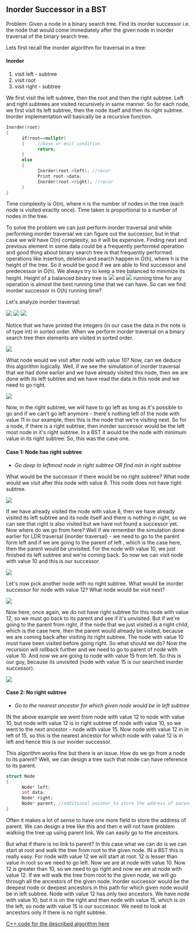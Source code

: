 ## Inorder Successor in a BST

Problem: Given a node in a binary search tree. Find its inorder successor i.e. the node that would come immediately after the given node in inorder traversal of the binary search tree. 

Lets first recall the inorder algorithm for traversal in a tree:

#### Inorder
1. visit left - subtree
2. visit root
3. visit right - subtree

We first visit the left subtree, then the root and then the right subtree. Left and right subtrees are visited recursively in same manner. So for each node, we first visit its left subtree, then the node itself and then its right subtree. Inorder implementation will basically be a recursive function.

```cpp
Inorder(root)
{
      if(root==nullptr)
      {     //base or exit condition
            return;
      }
      else
      {
            Inorder(root->left); //recur
            Print root->data;
            Inorder(root->right); //recur
      }
}
```
Time complexity is O(n), where n is the number of nodes in the tree (each node is visited exactly once).  Time taken is proportional to a number of nodes in the tree.

To solve the problem we can just perform inorder traversal and while performing inorder traversal we can figure out the successor, but in that case we will have O(n) complexity, so it will be expensive. Finding next and previous element in some data could be a frequently performed operation and good thing about binary search tree is that frequently performed operations like insertion, deletion and search happen in O(h), where h is the height of the tree. So it would be good if we are able to find successor and predecessor in O(h). We always try to keep a tree balanced to minimize its height. Height of a balanced binary tree is <img src="https://latex.codecogs.com/svg.latex?\Large&space;\log_2{n}}"> and <img src="https://latex.codecogs.com/svg.latex?\Large&space;O(\log_2{n})})"> running time for any operation is almost the best running time that we can have. So can we find inorder successor in O(h) running time?

Let's analyze inorder traversal:

![](https://i.ibb.co/jh9d2Gj/BST1.png)
![](https://i.ibb.co/RTcfZjk/BST2.png)
![](https://i.ibb.co/6Bhvsf8/BST3.png)

Notice that we have printed the integers (in our case the data in the note is of type int) in sorted order. When we perform inorder traversal on a binary search tree then elements are visited in sorted order. 

![](https://i.ibb.co/kQzfyWX/BST4.png)

What node would we visit after node with value 10? Now, can we deduce this algorithm logically. Well, if we see the simulation of inorder traversal that we had done earlier and we have already visited this node, then we are done with its left subtree and we have read the data in this node and we need to go right.

![](https://i.ibb.co/YTQp9yH/BST5.png)

Now, in the right subtree, we will have to go left as long as it's possible to go and if we can't go left anymore - there's nothing left of the node with value 11 in our example, then this is the node that we're visiting next. So for a node, if there is a right subtree, then inorder successor would be the left most node in it's right subtree. In a BST it would be the node with minimum value in its right subtree. So, this was the case one.

#### Case 1: Node has right subtree
- *Go deep to leftmost node in right subtree OR find min in right subtree*

What would be the successor if there would be no right subtree? What node would we visit after this node with value 8. This node does not have right subtree.

![](https://i.ibb.co/rp0Ymty/BST6.png)

If we have already visited the node with value 8, then we have already visited its left subtree and its node itself and there is nothing in right, so we can see that right is also visited but we have not found a successor yet. Now where do we go from here? Well if we remember the simulation done earlier for LDR traversal (inorder traversal) - we need to go to the parent form left and if we are going to the parent of left , which is the case here, then the parent would be unvisited. For the node with value 10, we just finished its left subtree and we're coming back. So now we can visit node with value 10 and this is our successor.

![](https://i.ibb.co/tbLdqd4/BST7.png)

Let's now pick another node with no right subtree. What would be inorder successor for node with value 12? What node would be visit next?

![](https://i.ibb.co/KL4B3Rt/BST8.png)

Now here, once again, we do not have right subtree for this node with value 12, so we must go back to its parent and see if it's unvisited. But if we're going to the parent from right, if the node that we just visited is a right child, which is the case here, then the parent would already be visited, because we are coming back after visiting its right subtree. The node with value 10 must have been visited before going right. So what should we do? Now the recursion will rollback further and we need to go to parent of node with value 10. And now we are going to node with value 15 from left. So this is our guy, because its unvisited (node with value 15 is our searched inorder successor).

![](https://i.ibb.co/bXxZMKY/BST9.png)

#### Case 2: No right subtree
- *Go to the nearest ancestor for which given node would be in left subtree*

IN the above example we went from node with value 12 to node with value 10, but node with value 12 is in right subtree of node with value 10, so we went to the next ancestor - node with value 15. Now node with value 12 in in left of 15, so this is the nearest ancestor for which node with value 12 is in left and hence this is our inorder successor.

This algorithm works fine but there is an issue. How do we go from a node to its parent? Well, we can design a tree such that node can have reference to its parent. 
```cpp
struct Node
{
      Node* left;
      int data;
      Node* right;
      Node* parent; //additional pointer to store the address of parent
}
```
Often it makes a lot of sense to have one more field to store the address of parent. We can design a tree like this and then e will not have problem walking the tree up using parent link. We can easily go to the ancestors. 

But what if there is no link to parent? In this case what we can do is we can start at root and walk the tree from root to the given node. IN a BST this is really easy. For node with value 12 we will start at root. 12 is lesser than value in root so we need to go left. Now we are at node with value 10. Now 12 is greater than 10, so we need to go right and now we are at node with value 12. If we will walk the tree from root to the given node, we will go through all the ancestors of the given node. Inorder successor would be the deepest node or deepest ancestors in this path for which given node would be in left subtree. Node with value 12 has only two ancestors. We have node with value 10, but it is on the right and then node with value 15, which is on the left, so node with value 15 is our successor. We need to look at ancestors only if there is no right subtree.

[C++ code for the described algorithm here](https://github.com/andy489/Data_Structures_and_Algorithms_CPP/blob/master/Inorder%20Successor%20in%20a%20BST.cpp)
